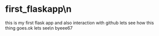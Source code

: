 # first_flaskapp\n
this is my first flask app and also interaction with github lets see how this thing goes.ok lets see\n byeee67
